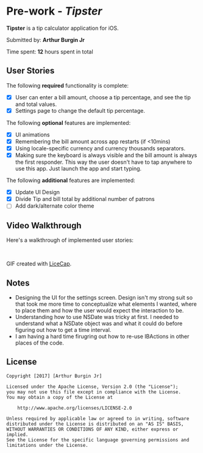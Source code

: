 # Pre-work - *Tipster*

**Tipster** is a tip calculator application for iOS.

Submitted by: **Arthur Burgin Jr**

Time spent: **12** hours spent in total

## User Stories

The following **required** functionality is complete:

* [X] User can enter a bill amount, choose a tip percentage, and see the tip and total values.
* [X] Settings page to change the default tip percentage.

The following **optional** features are implemented:
* [X] UI animations
* [X] Remembering the bill amount across app restarts (if <10mins)
* [X] Using locale-specific currency and currency thousands separators.
* [X] Making sure the keyboard is always visible and the bill amount is always the first responder. This way the user doesn't have to tap anywhere to use this app. Just launch the app and start typing.

The following **additional** features are implemented:

- [X] Update UI Design
- [X] Divide Tip and bill total by additional number of patrons
- [ ] Add dark/alternate color theme

## Video Walkthrough 

Here's a walkthrough of implemented user stories:

<img src='http://i.imgur.com/FBpgnbc.gif' title='Video Walkthrough' width='' alt='' />
<img src='http://i.imgur.com/PtiyLfX.gif' title='Video Walkthrough2' width='' alt='' />
<img src='http://i.imgur.com/bjA98lm.gif' title='Video Walkthrough3' width='' alt='' />

GIF created with [LiceCap](http://www.cockos.com/licecap/).

## Notes

* Designing the UI for the settings screen. Design isn't my strong suit so that took me more time to conceptualize what elements I wanted, where to place them and how the user would expect the interaction to be.
* Understanding how to use NSDate was tricky at first. I needed to understand what a NSDate object was and what it could do before figuring out how to get a time interval.
* I am having a hard time firugring out how to re-use IBActions in other places of the code.

## License

    Copyright [2017] [Arthur Burgin Jr]

    Licensed under the Apache License, Version 2.0 (the "License");
    you may not use this file except in compliance with the License.
    You may obtain a copy of the License at

        http://www.apache.org/licenses/LICENSE-2.0

    Unless required by applicable law or agreed to in writing, software
    distributed under the License is distributed on an "AS IS" BASIS,
    WITHOUT WARRANTIES OR CONDITIONS OF ANY KIND, either express or implied.
    See the License for the specific language governing permissions and
    limitations under the License.
